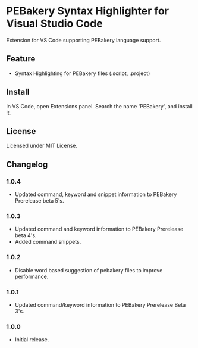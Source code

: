# PEBakery Syntax Highlighter for Visual Studio Code

Extension for VS Code supporting PEBakery language support.

## Feature

- Syntax Highlighting for PEBakery files (.script, .project)

## Install

In VS Code, open Extensions panel. Search the name 'PEBakery', and install it.

## License

Licensed under MIT License.

## Changelog

### 1.0.4

- Updated command, keyword and snippet information to PEBakery Prerelease beta 5's.

### 1.0.3

- Updated command and keyword information to PEBakery Prerelease beta 4's.
- Added command snippets.

### 1.0.2

- Disable word based suggestion of pebakery files to improve performance.

### 1.0.1

- Updated command/keyword information to PEBakery Prerelease Beta 3's.

### 1.0.0

- Initial release.
